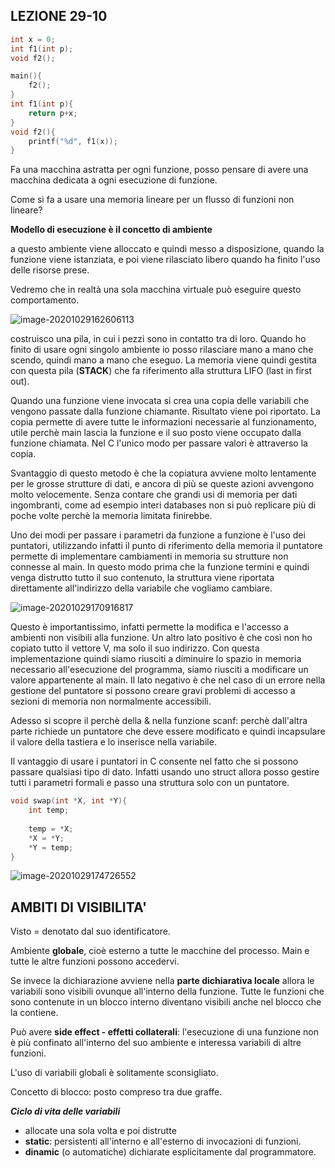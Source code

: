 ## LEZIONE 29-10



```c
int x = 0;
int f1(int p);
void f2();

main(){
    f2();
}
int f1(int p){
    return p+x;
}
void f2(){
    printf("%d", f1(x));
}
```

Fa una macchina astratta per ogni funzione, posso pensare di avere una macchina dedicata a ogni esecuzione di funzione.

Come si fa a usare una memoria lineare per un flusso di funzioni non lineare?

**Modello di esecuzione  è il concetto di ambiente**

a questo ambiente viene alloccato e quindi messo a disposizione, quando la funzione viene istanziata, e poi viene rilasciato libero quando ha finito l'uso delle risorse prese.

Vedremo che in realtà una sola macchina virtuale può eseguire questo comportamento.



![image-20201029162606113](C:\Users\giova\AppData\Roaming\Typora\typora-user-images\image-20201029162606113.png)

costruisco una pila, in cui i pezzi sono in contatto tra di loro. Quando ho finito di usare ogni singolo ambiente io posso rilasciare mano a mano che scendo, quindi mano a mano che eseguo. La memoria viene quindi gestita con questa pila (**STACK**) che fa riferimento alla struttura LIFO (last in first out). 

Quando una funzione viene invocata si crea una copia delle variabili che  vengono passate dalla funzione chiamante. Risultato viene poi riportato. La copia permette di avere tutte le informazioni necessarie al funzionamento, utile perchè main lascia la funzione e il suo posto viene occupato dalla funzione chiamata. Nel C l'unico modo per passare valori è attraverso la copia.

Svantaggio di questo metodo è che la copiatura avviene molto lentamente per le grosse strutture di dati, e ancora di più se queste azioni avvengono molto velocemente. Senza contare che grandi usi di memoria per dati ingombranti, come ad esempio interi databases non si può replicare più di poche volte perchè la memoria limitata finirebbe.

Uno dei modi per passare i parametri da funzione a funzione è l'uso dei puntatori, utilizzando infatti il punto di riferimento della memoria il puntatore permette di implementare cambiamenti in memoria su strutture non connesse al main. In questo modo prima che la funzione termini e quindi venga distrutto tutto il suo contenuto, la struttura viene riportata direttamente  all'indirizzo della variabile che vogliamo cambiare.

![image-20201029170916817](C:\Users\giova\AppData\Roaming\Typora\typora-user-images\image-20201029170916817.png)

Questo è importantissimo, infatti permette la modifica e l'accesso a ambienti non visibili alla funzione. Un altro lato positivo è che così non ho copiato tutto il vettore V, ma solo il suo indirizzo. Con questa implementazione quindi siamo riusciti a diminuire lo spazio in memoria necessario all'esecuzione del programma, siamo riusciti a modificare un valore appartenente al main. Il lato negativo è che nel caso di un errore nella gestione del puntatore si possono creare gravi problemi di accesso a sezioni di memoria non normalmente accessibili.

Adesso si scopre il perchè della & nella funzione scanf: perchè dall'altra parte richiede un puntatore che deve essere modificato e quindi incapsulare il valore della tastiera e lo inserisce nella variabile.

Il vantaggio di usare i puntatori in C consente nel fatto che si possono passare qualsiasi tipo di dato. Infatti usando uno struct allora posso gestire tutti i parametri formali e passo una struttura solo con un puntatore.

```c
void swap(int *X, int *Y){
    int temp;
    
    temp = *X;
    *X = *Y;
    *Y = temp;    
} 
```



![image-20201029174726552](C:\Users\giova\AppData\Roaming\Typora\typora-user-images\image-20201029174726552.png)



## AMBITI DI VISIBILITA'

Visto = denotato dal suo identificatore.

Ambiente **globale**, cioè esterno a tutte le macchine del processo. Main e tutte le altre funzioni possono accedervi. 

Se invece la dichiarazione avviene nella **parte dichiarativa locale** allora le variabili sono visibili ovunque all'interno della funzione. Tutte le funzioni che sono contenute in un blocco interno diventano visibili anche nel blocco che la contiene.

Può avere **side effect - effetti collaterali**: l'esecuzione di una funzione non è più confinato all'interno del suo ambiente e interessa variabili di altre funzioni.

L'uso di variabili globali è solitamente sconsigliato.

Concetto di blocco: posto compreso tra due graffe.



***Ciclo di vita delle variabili***

- allocate una sola volta e poi distrutte
- **static**: persistenti all'interno e all'esterno di invocazioni di funzioni.
- **dinamic** (o automatiche) dichiarate esplicitamente dal programmatore.